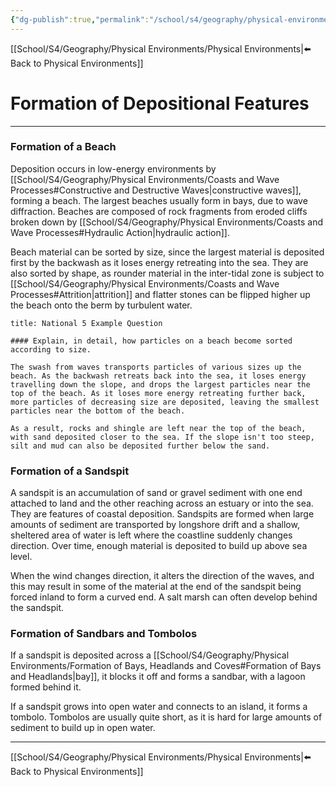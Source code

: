 ```yaml
---
{"dg-publish":true,"permalink":"/school/s4/geography/physical-environments/formation-of-depositional-features/"}
---
```

[[School/S4/Geography/Physical Environments/Physical Environments|⬅️ Back to Physical Environments]]
# Formation of Depositional Features
---

### Formation of a Beach
Deposition occurs in low-energy environments by [[School/S4/Geography/Physical Environments/Coasts and Wave Processes#Constructive and Destructive Waves|constructive waves]], forming a beach. The largest beaches usually form in bays, due to wave diffraction. Beaches are composed of rock fragments from eroded cliffs broken down by [[School/S4/Geography/Physical Environments/Coasts and Wave Processes#Hydraulic Action|hydraulic action]].

Beach material can be sorted by size, since the largest material is deposited first by the backwash as it loses energy retreating into the sea. They are also sorted by shape, as rounder material in the inter-tidal zone is subject to [[School/S4/Geography/Physical Environments/Coasts and Wave Processes#Attrition|attrition]] and flatter stones can be flipped higher up the beach onto the berm by turbulent water.

```ad-example
title: National 5 Example Question

#### Explain, in detail, how particles on a beach become sorted according to size.

The swash from waves transports particles of various sizes up the beach. As the backwash retreats back into the sea, it loses energy travelling down the slope, and drops the largest particles near the top of the beach. As it loses more energy retreating further back, more particles of decreasing size are deposited, leaving the smallest particles near the bottom of the beach.

As a result, rocks and shingle are left near the top of the beach, with sand deposited closer to the sea. If the slope isn't too steep, silt and mud can also be deposited further below the sand.
```

### Formation of a Sandspit
A sandspit is an accumulation of sand or gravel sediment with one end attached to land and the other reaching across an estuary or into the sea. They are features of coastal deposition. Sandspits are formed when large amounts of sediment are transported by longshore drift and a shallow, sheltered area of water is left where the coastline suddenly changes direction. Over time, enough material is deposited to build up above sea level.

When the wind changes direction, it alters the direction of the waves, and this may result in some of the material at the end of the sandspit being forced inland to form a curved end. A salt marsh can often develop behind the sandspit.

### Formation of Sandbars and Tombolos
If a sandspit is deposited across a [[School/S4/Geography/Physical Environments/Formation of Bays, Headlands and Coves#Formation of Bays and Headlands|bay]], it blocks it off and forms a sandbar, with a lagoon formed behind it.

If a sandspit grows into open water and connects to an island, it forms a tombolo. Tombolos are usually quite short, as it is hard for large amounts of sediment to build up in open water.

---
[[School/S4/Geography/Physical Environments/Physical Environments|⬅️ Back to Physical Environments]]

